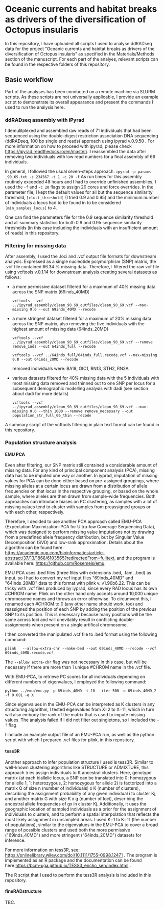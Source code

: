 # Oceanic currents and habitat breaks as drivers of the diversification of Octopus insularis

In this repository, I have uploaded all scripts I used to analyse ddRADseq data for the project "Oceanic currents and habitat breaks as drivers of the diversification of Octopus insularis" as specified in the Materials/Methods section of the manuscript. For each part of the analyes, relevant scripts can be found in the respective folders of this repository.

## Basic workflow

Part of the analyses has been conducted on a remote machine via SLURM scripts. As these scripts are not universally applicable, I provide an example script to demonstrate its overall appearance and present the commands I used to run the analysis here.


### ddRADseq assembly with iPyrad

I demulitplexed and assembled raw reads of 71 individuals that had been sequenced using the double-digest restriction association DNA sequencing (ddRADseq, 100 bp single end reads) approach using ipyrad v.0.9.50 . For more information on how to proceed with ipyrad, please check https://ipyrad.readthedocs.io/en/master/. I reassembled the data after removing two individuals with low read numbers for a final assembly of 69 individuals.

In general, I followed the usual seven-steps approach: `ipyrad -p params-_90_69.txt -s 234567 -t 1 -c 20 -f`
As run times for this assembly routinely exceeded 48 hours and I had to override unfinished assemblies, I used the `-f` and `-c 20` flags to assign 20 cores and force overrides. In the parameter file, I kept the default values for all but the sequence similarity threshold, `[clust_threshold]` (I tried 0.9 and 0.95) and the minimum number of individuals a locus had to be found in to be considered `[min_samples_locus]` to 4.

One can find the parameters file for the 0.9 sequence similarity threshold and all summary statistics for both 0.9 and 0.95 sequence similarity thresholds (in this case including the individuals with an insufficient amount of reads) in this repository.

### Filtering for missing data

After assembly, I used the .loci and .vcf output file formats for downstream analysis. Expressed as a single nucleotide polymorphism (SNP) matrix, the .vcf file contained 66.34 % missing data. Therefore, I filtered the raw vcf file using vcftools v.0.1.14 for downstream analysis creating several datasets as follows:
- a more permissive dataset filtered for a maximum of 40% missing data across the SNP matrix (69inds_40MD) 

    `vcftools --vcf ../ipyrad_assembly/clean_90_69_outfiles/clean_90_69.vcf --max-missing 0.6 --out 69inds_40MD --recode`
 
- a more stringent dataset filtered for a maximum of 20% missing data across the SNP matrix, also removing the five individuals with the highest amount of missing data (64inds_20MD)

    `vcftools --vcf ../ipyrad_assembly/clean_90_69_outfiles/clean_90_69.vcf --remove remove_inds --out 64inds_full --recode`
    
    `vcftools --vcf ../64inds_full/64inds_full.recode.vcf --max-missing 0.8 --out 64inds_20MD --recode`
    
    removed individuals were: BA18, OIC1, RN13, STH2, RN2A
    
 - various datasets filtered for 40% missing data with the 5 individuals with most missing data removed and thinned out to one SNP per locus for a subsequent demographic modelling analysis with dadi (see section about dadi for more details)

    `vcftools --vcf ../ipyrad_assembly/clean_90_69_outfiles/clean_90_69.vcf --max-missing 0.6 --thin 1000 --remove remove_necessary --out population_str_full_06_thin --recode`

A summary script of the vcftools filtering in plain text format can be found in this repository.

### Population structure analysis

#### EMU PCA

Even after filtering, our SNP matrix still contained a considerable amount of missing data. For any kind of principal component analysis (PCA), missing data has to be imputed one way or another. In iyprad, imputation of missing values for PCA can be done either based on pre-assigned groupings, where missing alleles at a certain locus are drawn from a distribution of allele frequencies on that locus in the respective grouping, or based on the whole sample, where alleles are then drawn from sample-wide frequencies. Both approaches can introduce biases on PC clustering, as samples with a lot of missing values tend to cluster with samples from preassigned groups or with each other, respectively.

Therefore, I decided to use another PCA approach called EMU-PCA (Expectation Maximization-PCA for Ultra-low Coverage Sequencing Data), which was designed to perform missing value imputations not by drawing from a predefined allele frequency distribution, but by Singular Value Decomposition (SVD) and low-rank approximation. Details about the algorithm can be found here: https://academic.oup.com/bioinformatics/article-abstract/37/13/1868/6103565?redirectedFrom=fulltext, and the program is available here: https://github.com/Rosemeis/emu.

EMU PCA uses .bed files (three files with extensions .bed, .fam, .bed) as input, so I had to convert my vcf input files "69inds_40MD" and "64inds_20MD" data to this format with plink v. v1.90b6.22. This can be tricky with .vcf files produced by iyprad, since every RAD locus has its own #CHROM name. Plink on the other hand only accepts around 10,000 unique chromosome names and throws an error otherwise. To circumvent this, I renamed each #CHROM to 0 (any other name should work, too) and reassigned the position of each SNP by adding the position of the previous SNP to its position. This is necessary because many positions will be the same across loci and will unevitably result in conflicting double-assignments when present on a single artifical chromosome. 

I then converted the manipulated .vcf file to .bed format using the following command:

`plink   --allow-extra-chr --make-bed --out 69inds_40MD --recode --vcf 69inds_40MD.recode.vcf`

The `--allow extra-chr` flag was not necessary in this case, but will be necessary if there are more than 1 unique #CHROM name in the .vcf file.

With EMU-PCA, to retrieve PC scores for all individuals depending on different numbers of eigenvalues, I employed the following command:

`python ../emu/emu.py -p 69inds_40MD -t 10 --iter 500 -o 69inds_40MD_2 -f 0.001 -e X`

Since eigenvalues in the EMU-PCA can be interpreted as K clusters in any structuring algorithm, I tested eigenvalues from X=2 to X=11, which in turn will also embody the rank of the matrix that is used to impute missing values. The analysis failed if I did not filter out singletons, so I included the `-f` flag.

I include an example output file of an EMU-PCA run, as well as the python script with which I prepared .vcf files for plink, in this repository. 

#### tess3R

Another approach to infer population structure I used is tess3R. Similar to well-known clustering algorithms like STRUCTURE or ADMIXTURE, this approach tries assign individuals to K ancestral clusters. 
Here, genotype matrix (at each biallelic locus, a SNP can be translated into 0: homozygous for allelle 1, 1: heterozygous, 2: homozygous for allele 2) is factorized into a matrix Q of size n (number of individuals) x K (number of clusters), describing the assignment probability of any given individual i to cluster Kj, and another matrix G with size K x g (number of loci), describing the ancestral allele frequencies of gx in cluster Kj. Additionally, it uses the geographic location of sampled individuals as a prior for the assignment of individuals to clusters, and to perform a spatial interpolation that reflects the most likely assignment in unsampled areas.
I used K=1 to K=11 (the number of populations), similar to the eigenvalues in the EMU-PCA to cover a broad range of possible clusters and used both the more permissive ("69inds_40MD") and more stringent ("64inds_20MD") datasets for inference.

For more information on tess3R, see: https://onlinelibrary.wiley.com/doi/10.1111/1755-0998.12471 . The program is implemented as an R package and the documentation can be found here:https://bcm-uga.github.io/TESS3_encho_sen/index.html .

The R script that I used to perform the tess3R analysis is included in this repository.

#### fineRADstructure
TBC.





 

